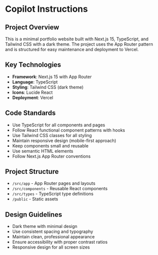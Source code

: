 # Copilot Instructions

<!-- Use this file to provide workspace-specific custom instructions to Copilot. For more details, visit https://code.visualstudio.com/docs/copilot/copilot-customization#_use-a-githubcopilotinstructionsmd-file -->

## Project Overview
This is a minimal portfolio website built with Next.js 15, TypeScript, and Tailwind CSS with a dark theme. The project uses the App Router pattern and is structured for easy maintenance and deployment to Vercel.

## Key Technologies
- **Framework**: Next.js 15 with App Router
- **Language**: TypeScript
- **Styling**: Tailwind CSS (dark theme)
- **Icons**: Lucide React
- **Deployment**: Vercel

## Code Standards
- Use TypeScript for all components and pages
- Follow React functional component patterns with hooks
- Use Tailwind CSS classes for all styling
- Maintain responsive design (mobile-first approach)
- Keep components small and reusable
- Use semantic HTML elements
- Follow Next.js App Router conventions

## Project Structure
- `/src/app` - App Router pages and layouts
- `/src/components` - Reusable React components
- `/src/types` - TypeScript type definitions
- `/public` - Static assets

## Design Guidelines
- Dark theme with minimal design
- Use consistent spacing and typography
- Maintain clean, professional appearance
- Ensure accessibility with proper contrast ratios
- Responsive design for all screen sizes
